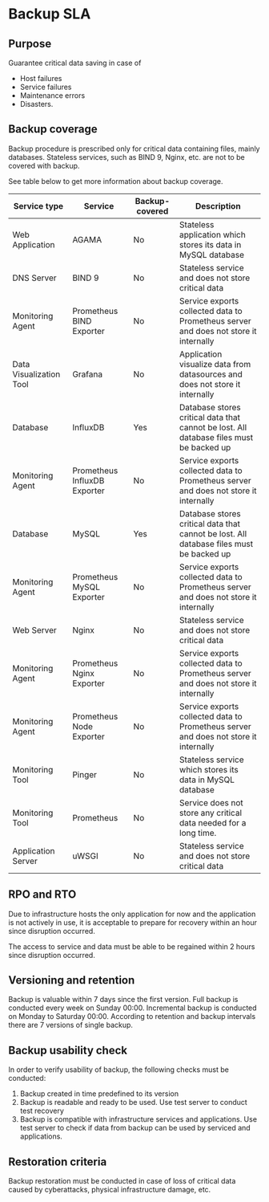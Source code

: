 # Backup SLA

## Purpose
Guarantee critical data saving in case of
- Host failures
- Service failures
- Maintenance errors
- Disasters.


## Backup coverage
Backup procedure is prescribed only for critical data containing files,
mainly databases. Stateless services, such as BIND 9, Nginx, etc. are not
to be covered with backup.

See table below to get more information about backup coverage.

| Service type            | Service                      | Backup-covered | Description                                                                             |
|-------------------------|------------------------------|----------------|-----------------------------------------------------------------------------------------|
| Web Application         | AGAMA                        | No             | Stateless application which stores its data in MySQL database                           |
| DNS Server              | BIND 9                       | No             | Stateless service and does not store critical data                                      |
| Monitoring Agent        | Prometheus BIND Exporter     | No             | Service exports collected data to Prometheus server and does not store it internally    |
| Data Visualization Tool | Grafana                      | No             | Application visualize data from datasources and does not store it internally            |
| Database                | InfluxDB                     | Yes            | Database stores critical data that cannot be lost. All database files must be backed up |
| Monitoring Agent        | Prometheus InfluxDB Exporter | No             | Service exports collected data to Prometheus server and does not store it internally    |
| Database                | MySQL                        | Yes            | Database stores critical data that cannot be lost. All database files must be backed up |
| Monitoring Agent        | Prometheus MySQL Exporter    | No             | Service exports collected data to Prometheus server and does not store it internally    |
| Web Server              | Nginx                        | No             | Stateless service and does not store critical data                                      |
| Monitoring Agent        | Prometheus Nginx Exporter    | No             | Service exports collected data to Prometheus server and does not store it internally    |
| Monitoring Agent        | Prometheus Node Exporter     | No             | Service exports collected data to Prometheus server and does not store it internally    |
| Monitoring Tool         | Pinger                       | No             | Stateless service which stores its data in MySQL database                               |
| Monitoring Tool         | Prometheus                   | No             | Service does not store any critical data needed for a long time.                        |
| Application Server      | uWSGI                        | No             | Stateless service and does not store critical data                                      |


## RPO and RTO
Due to infrastructure hosts the only application for now and the application is not actively in use,
it is acceptable to prepare for recovery within an hour since disruption occurred.

The access to service and data must be able to be regained within 2 hours since disruption occurred.


## Versioning and retention
Backup is valuable within 7 days since the first version. Full backup is conducted every week on Sunday 00:00.
Incremental backup is conducted on Monday to Saturday 00:00.
According to retention and backup intervals there are 7 versions of single backup.


## Backup usability check
In order to verify usability of backup, the following checks must be conducted:
1) Backup created in time predefined to its version
2) Backup is readable and ready to be used. Use test server to conduct test recovery
3) Backup is compatible with infrastructure services and applications.
Use test server to check if data from backup can be used by serviced and applications.


## Restoration criteria
Backup restoration must be conducted in case of loss of critical data caused by cyberattacks,
physical infrastructure damage, etc.
